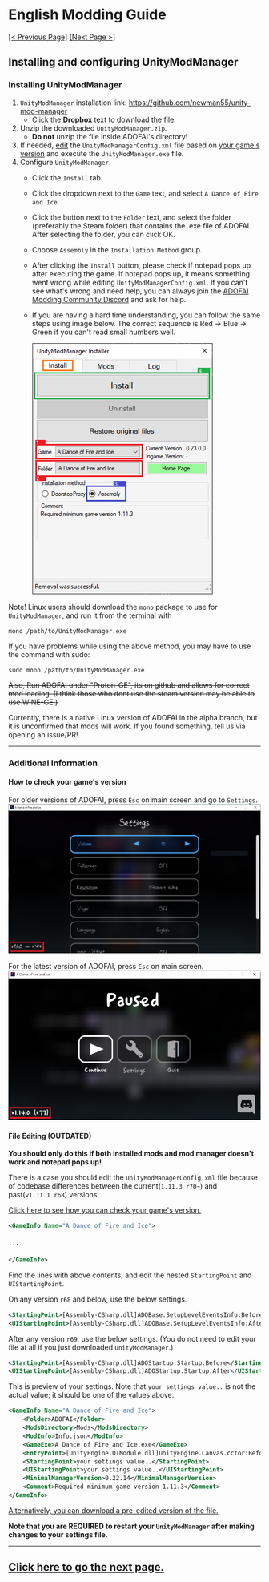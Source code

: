 # English Modding Guide

<ins>[[< Previous Page]](./main.md)</ins> <ins>[[Next Page >]](./use-2.md)</ins>

## Installing and configuring UnityModManager

### Installing UnityModManager

1. `UnityModManager` installation link: https://github.com/newman55/unity-mod-manager
   - Click the **Dropbox** text to download the file.
2. Unzip the downloaded `UnityModManager.zip`.
   - **Do not** unzip the file inside ADOFAI's directory!
3. If needed, [edit](#File-Editing) the `UnityModManagerConfig.xml` file based on [your game's version](#How-to-check-your-games-version) and execute the `UnityModManager.exe` file.
4. Configure `UnityModManager`.
   - Click the `Install` tab.
   - Click the dropdown next to the `Game` text, and select `A Dance of Fire and Ice`.
   - Click the button next to the `Folder` text, and select the folder (preferably the Steam folder) that contains the .exe file of ADOFAI. After selecting the folder, you can click OK.
   - Choose `Assembly` in the `Installation Method` group.
   - After clicking the `Install` button, please check if notepad pops up after executing the game. If notepad pops up, it means something went wrong while editing `UnityModManagerConfig.xml`. If you can't see what's wrong and need help, you can always join the [ADOFAI Modding Community Discord](https://discord.gg/AGFXhCfyE5) and ask for help.
   - If you are having a hard time understanding, you can follow the same steps using image below. The correct sequence is Red → Blue → Green if you can't read small numbers well.

     ![](./resources/use-1/image1.png)

   
Note! Linux users should download the `mono` package to use for `UnityModManager`, and run it from the terminal with 
```shell
mono /path/to/UnityModManager.exe
```
If you have problems while using the above method, you may have to use the command with sudo:
```shell
sudo mono /path/to/UnityModManager.exe
```
~~Also, Run ADOFAI under "Proton-GE", its on github and allows for correct mod loading. (I think those who dont use the steam version may be able to use WINE-GE.)~~

Currently, there is a native Linux version of ADOFAI in the alpha branch, but it is unconfirmed that mods will work. If you found something, tell us via opening an issue/PR!

   ---

<!-- Additional Info -->

### Additional Information

#### How to check your game's version

For older versions of ADOFAI, press `Esc` on main screen and go to `Settings`.
![](./resources/use-1/image2.png)

For the latest version of ADOFAI, press `Esc` on main screen.
![](./resources/use-1/image3.png)

#### File Editing (OUTDATED)

**You should only do this if both installed mods and mod manager doesn't work and notepad pops up!**

There is a case you should edit the `UnityModManagerConfig.xml` file because of codebase differences between the current(`1.11.3 r70~`) and past(`v1.11.1 r68`) versions.

[Click here to see how you can check your game's version.](#How-to-check-your-games-version)


```xml
<GameInfo Name="A Dance of Fire and Ice">

...

</GameInfo>
```

Find the lines with above contents, and edit the nested `StartingPoint` and `UIStartingPoint`.

On any version `r68` and below, use the below settings.

```xml
<StartingPoint>[Assembly-CSharp.dll]ADOBase.SetupLevelEventsInfo:Before</StartingPoint>
<UIStartingPoint>[Assembly-CSharp.dll]ADOBase.SetupLevelEventsInfo:After</UIStartingPoint>
```

After any version `r69`, use the below settings. (You do not need to edit your file at all if you just downloaded `UnityModManager`.)

```xml
<StartingPoint>[Assembly-CSharp.dll]ADOStartup.Startup:Before</StartingPoint>
<UIStartingPoint>[Assembly-CSharp.dll]ADOStartup.Startup:After</UIStartingPoint>
```

This is preview of your settings. Note that `your settings value..` is not the actual value; it should be one of the values above.

```xml
<GameInfo Name="A Dance of Fire and Ice">
    <Folder>ADOFAI</Folder>
    <ModsDirectory>Mods</ModsDirectory>
    <ModInfo>Info.json</ModInfo>
    <GameExe>A Dance of Fire and Ice.exe</GameExe>
    <EntryPoint>[UnityEngine.UIModule.dll]UnityEngine.Canvas.cctor:Before</EntryPoint>
    <StartingPoint>your settings value..</StartingPoint>
    <UIStartingPoint>your settings value..</UIStartingPoint>
    <MinimalManagerVersion>0.22.14</MinimalManagerVersion>
    <Comment>Required minimum game version 1.11.3</Comment>
</GameInfo>
```

[Alternatively, you can download a pre-edited version of the file.](https://drive.google.com/file/d/1BZ6XJwMnb9KsKtLcuQ5JctRs81nw_60V/view?usp=sharing)

__**Note that you are REQUIRED to restart your `UnityModManager` after making changes to your settings file.**__

---

## [Click here to go the next page.](./use-2.md)
